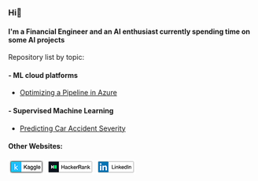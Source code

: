 ### Hi👋
#### I'm a Financial Engineer and an AI enthusiast currently spending time on some AI projects


Repository list by topic:

#### - ML cloud platforms
   * [Optimizing a Pipeline in Azure](https://github.com/kauvinlucas/Optimizing-a-Pipeline-in-Azure)

#### - Supervised Machine Learning
   * [Predicting Car Accident Severity](https://github.com/kauvinlucas/Predicting_car_accident_severity)

#### Other Websites:
[![Kaggle](https://raw.githubusercontent.com/kauvinlucas/kauvinlucas/main/Images/KaggleBadge.png)](https://www.kaggle.com/kauvinlucas)   [![Hackerrank](https://raw.githubusercontent.com/kauvinlucas/kauvinlucas/main/Images/HackerRankBadge.png)](https://www.hackerrank.com/kauvinlucas)   [![LinkedIn](https://raw.githubusercontent.com/kauvinlucas/kauvinlucas/main/Images/LinkedinBadge.png)](https://www.linkedin.com/in/kauvinlucas)

